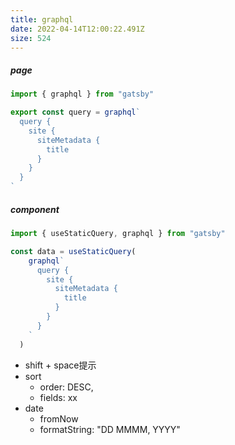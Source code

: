 ```yaml
---
title: graphql
date: 2022-04-14T12:00:22.491Z
size: 524
---
```

##### page

```javascript
import { graphql } from "gatsby"

export const query = graphql`
  query {
    site {
      siteMetadata {
        title
      }
    }
  }
`
```

##### component

```javascript
import { useStaticQuery, graphql } from "gatsby"

const data = useStaticQuery(
    graphql`
      query {
        site {
          siteMetadata {
            title
          }
        }
      }
    `
  )
```

- shift + space提示
- sort
  - order: DESC,
  - fields: xx
- date
  - fromNow
  - formatString: "DD MMMM, YYYY"
